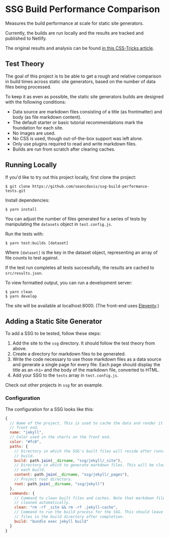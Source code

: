 # SSG Build Performance Comparison

Measures the build performance at scale for static site generators.

Currently, the builds are run locally and the results are tracked and published to Netlify.

The original results and analysis can be found [in this CSS-Tricks article](https://css-tricks.com/comparing-static-site-generator-build-times/).

## Test Theory

The goal of this project is to be able to get a rough and relative comparison in build times across static site generators, based on the number of data files being processed.

To keep it as even as possible, the static site generators builds are designed with the following conditions:

- Data source are markdown files consisting of a title (as frontmatter) and body (as file markdown content).
- The default starter or basic tutorial recommendations mark the foundation for each site.
- No images are used.
- No CSS is used, though out-of-the-box support was left alone.
- Only use plugins required to read and write markdown files.
- Builds are run from scratch after clearing caches.

## Running Locally

If you'd like to try out this project locally, first clone the project:

    $ git clone https://github.com/seancdavis/ssg-build-performance-tests.git

Install dependencies:

    $ yarn install

You can adjust the number of files generated for a series of tests by manipulating the `datasets` object in `test.config.js`.

Run the tests with:

    $ yarn test:builds [dataset]

Where `[dataset]` is the key in the dataset object, representing an array of file counts to test against.

If the test run completes all tests successfully, the results are cached to `src/results.json`.

To view formatted output, you can run a development server:

    $ yarn clean
    $ yarn develop

The site will be available at localhost:8000. (The front-end uses [Eleventy](https://www.11ty.dev/).)

## Adding a Static Site Generator

To add a SSG to be tested, follow these steps:

1. Add the site to the `ssg` directory. It should follow the test theory from above.
2. Create a directory for markdown files to be generated.
3. Write the code necessary to use those markdown files as a data source and generate a single page for every file. Each page should display the title as an `<h1>` and the body of the markdown file, converted to HTML.
4. Add your SSG to the `tests` array in `test.config.js`.

Check out other projects in `ssg` for an example.

### Configuration

The configuration for a SSG looks like this:

```js
{
  // Name of the project. This is used to cache the data and render it on the
  // front end.
  name: "jekyll",
  // Color used in the charts on the front end.
  color: "#fc0",
  paths: {
    // Directory in which the SSG's built files will reside after running a
    // build.
    build: path.join(__dirname, "ssg/jekyll/_site"),
    // Directory in which to generate markdown files. This will be cleaned after
    // each build.
    content: path.join(__dirname, "ssg/jekyll/_pages"),
    // Project root directory.
    root: path.join(__dirname, "ssg/jekyll")
  },
  commands: {
    // Command to clean built files and caches. Note that markdown files are
    // cleaned automatically.
    clean: "rm -rf _site && rm -rf .jekyll-cache",
    // Command to run the build process for the SSG. This should leave HTML
    // files in the build directory after completion.
    build: "bundle exec jekyll build"
  }
}
```
